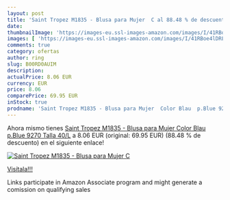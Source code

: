 ```yaml
---
layout: post
title: 'Saint Tropez M1835 - Blusa para Mujer  C al 88.48 % de descuento'
date: 
thumbnailImage: 'https://images-eu.ssl-images-amazon.com/images/I/41RBoe4lDRL._SL200_.jpg'
images: [ 'https://images-eu.ssl-images-amazon.com/images/I/41RBoe4lDRL._SL200_.jpg' ]
comments: true
category: ofertas
author: ring
slug: B00RD0AUIM
description:
actualPrice: 8.06 EUR
currency: EUR
price: 8.06
comparePrice: 69.95 EUR
inStock: true
prodname: 'Saint Tropez M1835 - Blusa para Mujer  Color Blau  p.Blue 9270   Talla 40/L'
---
```


Ahora mismo tienes [Saint Tropez M1835 - Blusa para Mujer  Color Blau  p.Blue 9270   Talla 40/L](https://www.amazon.es/dp/B00RD0AUIM/?tag=tolees-21) a 8.06 EUR (original: 69.95 EUR) (88.48 %  de descuento) en el siguiente enlace!

[![Saint Tropez M1835 - Blusa para Mujer  C](https://images-eu.ssl-images-amazon.com/images/I/41RBoe4lDRL._SL200_.jpg)](https://www.amazon.es/dp/B00RD0AUIM/?tag=tolees-21)

[Visítala!!!](https://www.amazon.es/dp/B00RD0AUIM/?tag=tolees-21)

Links participate in Amazon Associate program and might generate a comission on qualifying sales
